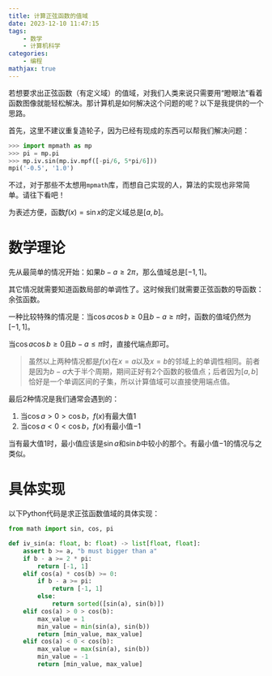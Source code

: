 ```yaml
---
title: 计算正弦函数的值域
date: 2023-12-10 11:47:15
tags:
    - 数学
    - 计算机科学
categories:
    - 编程
mathjax: true
---
```


若想要求出正弦函数（有定义域）的值域，对我们人类来说只需要用“瞪眼法”看着函数图像就能轻松解决。那计算机是如何解决这个问题的呢？以下是我提供的一个思路。

<!-- more -->

首先，这里不建议重复造轮子，因为已经有现成的东西可以帮我们解决问题：
```python
>>> import mpmath as mp
>>> pi = mp.pi
>>> mp.iv.sin(mp.iv.mpf([-pi/6, 5*pi/6]))
mpi('-0.5', '1.0')
```

不过，对于那些不太想用`mpmath`库，而想自己实现的人，算法的实现也非常简单。请往下看吧！

为表述方便，函数$f(x)=\sin x$的定义域总是$[a,b]$。

# 数学理论
先从最简单的情况开始：如果$b-a\ge2\pi$，那么值域总是$[-1,1]$。

其它情况就需要知道函数局部的单调性了。这时候我们就需要正弦函数的导函数：余弦函数。

一种比较特殊的情况是：当$\cos a\cos b\ge0$且$b-a\ge\pi$时，函数的值域仍然为$[-1,1]$。

当$\cos a\cos b\ge0$且$b-a\le\pi$时，直接代端点即可。

> 虽然以上两种情况都是$f(x)$在$x=a$以及$x=b$的邻域上的单调性相同。前者是因为$b-a$大于半个周期，期间正好有2个函数的极值点；后者因为$[a,b]$恰好是一个单调区间的子集，所以计算值域可以直接使用端点值。

最后2种情况是我们通常会遇到的：

1. 当$\cos a>0>\cos b$，$f(x)$有最大值$1$
2. 当$\cos a<0<\cos b$，$f(x)$有最小值$-1$

当有最大值$1$时，最小值应该是$\sin a$和$\sin b$中较小的那个。有最小值$-1$的情况与之类似。

# 具体实现
以下Python代码是求正弦函数值域的具体实现：
```python
from math import sin, cos, pi

def iv_sin(a: float, b: float) -> list[float, float]:
    assert b >= a, "b must bigger than a"
    if b - a >= 2 * pi:
        return [-1, 1]
    elif cos(a) * cos(b) >= 0:
        if b - a >= pi:
            return [-1, 1]
        else:
            return sorted([sin(a), sin(b)])
    elif cos(a) > 0 > cos(b):
        max_value = 1
        min_value = min(sin(a), sin(b))
        return [min_value, max_value]
    elif cos(a) < 0 < cos(b):
        max_value = max(sin(a), sin(b))
        min_value = -1
        return [min_value, max_value]
```
